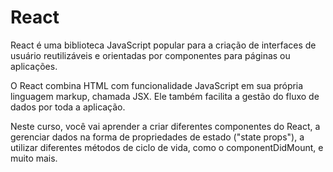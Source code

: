 # React

React é uma biblioteca JavaScript popular para a criação de interfaces de usuário reutilizáveis e orientadas por componentes para páginas ou aplicações.

O React combina HTML com funcionalidade JavaScript em sua própria linguagem markup, chamada JSX. Ele também facilita a gestão do fluxo de dados por toda a aplicação.

Neste curso, você vai aprender a criar diferentes componentes do React, a gerenciar dados na forma de propriedades de estado ("state props"), a utilizar diferentes métodos de ciclo de vida, como o componentDidMount, e muito mais.